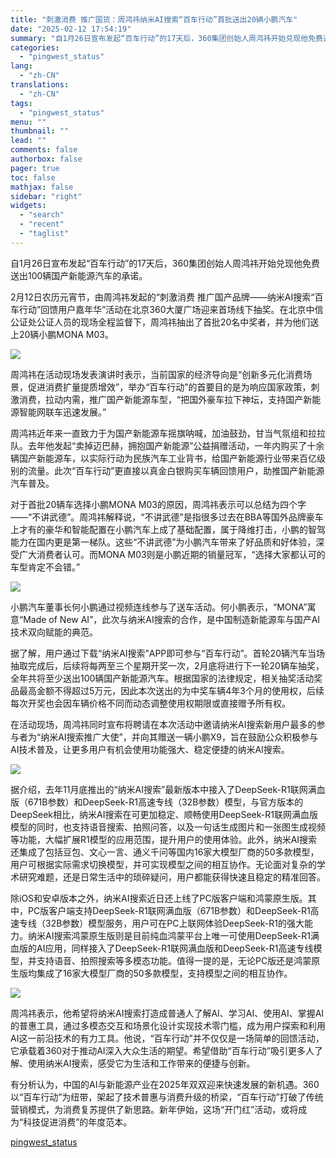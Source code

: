 ```yaml
---
title: "刺激消费 推广国货：周鸿祎纳米AI搜索“百车行动”首批送出20辆小鹏汽车"
date: "2025-02-12 17:54:19"
summary: "自1月26日宣布发起“百车行动”的17天后，360集团创始人周鸿祎开始兑现他免费送出100辆国产新能..."
categories:
  - "pingwest_status"
lang:
  - "zh-CN"
translations:
  - "zh-CN"
tags:
  - "pingwest_status"
menu: ""
thumbnail: ""
lead: ""
comments: false
authorbox: false
pager: true
toc: false
mathjax: false
sidebar: "right"
widgets:
  - "search"
  - "recent"
  - "taglist"
---
```


自1月26日宣布发起“百车行动”的17天后，360集团创始人周鸿祎开始兑现他免费送出100辆国产新能源汽车的承诺。

2月12日农历元宵节，由周鸿祎发起的“刺激消费 推广国产品牌——纳米AI搜索“百车行动”回馈用户嘉年华”活动在北京360大厦广场迎来首场线下抽奖。在北京中信公证处公证人员的现场全程监督下，周鸿祎抽出了首批20名中奖者，并为他们送上20辆小鹏MONA M03。

![](https://cdn.pingwest.com/portal/2025/02/12/portal/2025/02/12/eaJ3b3A5T82zJb74pkaDW1GC9fEMBiE9?x-oss-process=style/article-body)

周鸿祎在活动现场发表演讲时表示，当前国家的经济导向是“创新多元化消费场景，促进消费扩量提质增效”，举办“百车行动”的首要目的是为响应国家政策，刺激消费，拉动内需，推广国产新能源车型，“把国外豪车拉下神坛，支持国产新能源智能网联车迅速发展。”

周鸿祎近年来一直致力于为国产新能源车摇旗呐喊，加油鼓劲，甘当气氛组和拉拉队。去年他发起“卖掉迈巴赫，拥抱国产新能源”公益捐赠活动，一年内购买了十余辆国产新能源车，以实际行动为民族汽车工业背书，给国产新能源行业带来百亿级别的流量。此次“百车行动”更直接以真金白银购买车辆回馈用户，助推国产新能源汽车普及。

对于首批20辆车选择小鹏MONA M03的原因，周鸿祎表示可以总结为四个字——“不讲武德”。周鸿祎解释说，“不讲武德”是指很多过去在BBA等国外品牌豪车上才有的豪华和智能配置在小鹏汽车上成了基础配置，属于降维打击，小鹏的智驾能力在国内更是第一梯队。这些“不讲武德”为小鹏汽车带来了好品质和好体验，深受广大消费者认可。而MONA M03则是小鹏近期的销量冠军，“选择大家都认可的车型肯定不会错。”

![](https://cdn.pingwest.com/portal/2025/02/12/portal/2025/02/12/yrTh2MMb7z34tBa36k5_Q5cXD37bDaFc?x-oss-process=style/article-body)

小鹏汽车董事长何小鹏通过视频连线参与了送车活动。何小鹏表示，“MONA”寓意“Made of New AI”，此次与纳米AI搜索的合作，是中国制造新能源车与国产AI技术双向赋能的典范。

据了解，用户通过下载“纳米AI搜索”APP即可参与“百车行动”。首轮20辆汽车当场抽取完成后，后续将每两至三个星期开奖一次，2月底将进行下一轮20辆车抽奖，全年共将至少送出100辆国产新能源汽车。根据国家的法律规定，相关抽奖活动奖品最高金额不得超过5万元，因此本次送出的为中奖车辆4年3个月的使用权，后续每次开奖也会因车辆价格不同而动态调整使用权期限或直接赠予所有权。

在活动现场，周鸿祎同时宣布将聘请在本次活动中邀请纳米AI搜索新用户最多的参与者为“纳米AI搜索推广大使”，并向其赠送一辆小鹏X9，旨在鼓励公众积极参与AI技术普及，让更多用户有机会使用功能强大、稳定便捷的纳米AI搜索。

![](https://cdn.pingwest.com/portal/2025/02/12/portal/2025/02/12/KZ3H4ej3MsCznx7TKNe7cyGKk2b3dP43?x-oss-process=style/article-body)

据介绍，去年11月底推出的“纳米AI搜索”最新版本中接入了DeepSeek-R1联网满血版（671B参数）和DeepSeek-R1高速专线（32B参数）模型，与官方版本的DeepSeek相比，纳米AI搜索在可更加稳定、顺畅使用DeepSeek-R1联网满血版模型的同时，也支持语音搜索、拍照问答，以及一句话生成图片和一张图生成视频等功能，大幅扩展R1模型的应用范围，提升用户的使用体验。此外，纳米AI搜索还集成了包括豆包、文心一言、通义千问等国内16家大模型厂商的50多款模型，用户可根据实际需求切换模型，并可实现模型之间的相互协作。无论面对复杂的学术研究难题，还是日常生活中的琐碎疑问，用户都能获得快速且稳定的精准回答。

除iOS和安卓版本之外，纳米AI搜索近日还上线了PC版客户端和鸿蒙原生版。其中，PC版客户端支持DeepSeek-R1联网满血版（671B参数）和DeepSeek-R1高速专线（32B参数）模型服务，用户可在PC上联网体验DeepSeek-R1的强大能力。纳米AI搜索鸿蒙原生版则是目前纯血鸿蒙平台上唯一可使用DeepSeek-R1满血版的AI应用，同样接入了DeepSeek-R1联网满血版和DeepSeek-R1高速专线模型，并支持语音、拍照搜索等多模态功能。值得一提的是，无论PC版还是鸿蒙原生版均集成了16家大模型厂商的50多款模型，支持模型之间的相互协作。

![](https://cdn.pingwest.com/portal/2025/02/12/portal/2025/02/12/rT6ze4paJZz2QWW25DJkMA2smHf25z56?x-oss-process=style/article-body)

周鸿祎表示，他希望将纳米AI搜索打造成普通人了解AI、学习AI、使用AI、掌握AI的普惠工具，通过多模态交互和场景化设计实现技术零门槛，成为用户探索和利用AI这一前沿技术的有力工具。他说，“百车行动”并不仅仅是一场简单的回馈活动，它承载着360对于推动AI深入大众生活的期望。希望借助“百车行动”吸引更多人了解、使用纳米AI搜索，感受它为生活和工作带来的便捷与创新。

有分析认为，中国的AI与新能源产业在2025年双双迎来快速发展的新机遇。360以“百车行动”为纽带，架起了技术普惠与消费升级的桥梁，“百车行动”打破了传统营销模式，为消费复苏提供了新思路。新年伊始，这场“开门红”活动，或将成为“科技促进消费”的年度范本。

[pingwest_status](https://www.pingwest.com/w/302282)
